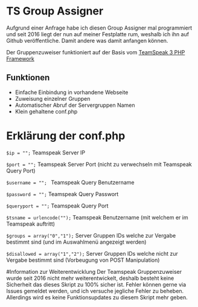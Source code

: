 # TS Group Assigner

Aufgrund einer Anfrage habe ich diesen Group Assigner mal programmiert und seit 2016 liegt der nun auf meiner Festplatte rum, weshalb ich ihn auf Github veröffentliche.
Damit andere was damit anfangen können.

Der Gruppenzuweiser funktioniert auf der Basis vom [TeamSpeak 3 PHP Framework](https://github.com/planetteamspeak/ts3phpframework)

## Funktionen
- Einfache Einbindung in vorhandene Webseite
- Zuweisung einzelner Gruppen
- Automatischer Abruf der Servergruppen Namen
- Klein gehaltene conf.php

# Erklärung der conf.php
```$ip = "";``` Teamspeak Server IP

```$port = "";``` Teamspeak Server Port (nicht zu verwechseln mit Teamspeak Query Port)

```$username = ""; ``` Teamspeak Query Benutzername 

```$password = "";``` Teamspeak Query Passwort

```$queryport = "";``` Teamspeak Query Port

```$tsname = urlencode("");``` Teamspeak Benutzername (mit welchem er im Teamspeak auftritt)

```$groups = array("0","1");``` Server Gruppen IDs welche zur Vergabe bestimmt sind (und im Auswahlmenü angezeigt werden)
 
```$disallowed = array("1","2");``` Server Gruppen IDs welche nicht zur Vergabe bestimmt sind (Vorbeugung von POST Manipulation)

#Information zur Weiterentwicklung
Der Teamspeak Gruppenzuweiser wurde seit 2016 nicht mehr weiterentwickelt, deshalb besteht keine Sicherheit das dieses Skript zu 100% sicher ist.
Fehler können gerne via Issues gemeldet werden, und ich versuche jegliche Fehler zu beheben. Allerdings wird es keine Funktionsupdates zu diesem Skript mehr geben.
